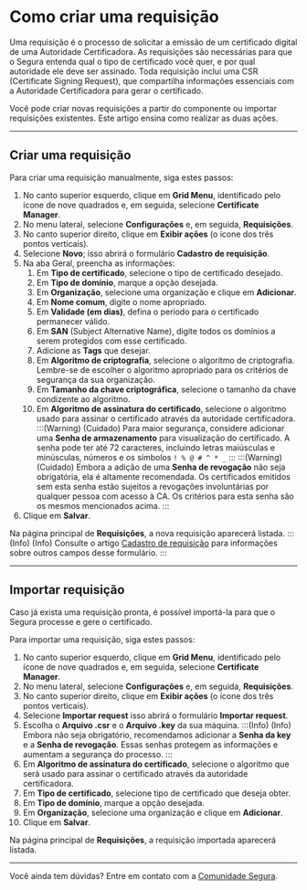 # Como criar uma requisição

Uma requisição é o processo de solicitar a emissão de um certificado digital de uma Autoridade Certificadora. As requisições são necessárias para que o Segura entenda qual o tipo de certificado você quer, e por qual autoridade ele deve ser assinado. Toda requisição inclui uma CSR (Certificate Signing Request), que compartilha informações essenciais com a Autoridade Certificadora para gerar o certificado. 

Você pode criar novas requisições a partir do componente ou importar requisições existentes. Este artigo ensina como realizar as duas ações. 
***
## Criar uma requisição

Para criar uma requisição manualmente, siga estes passos:

1. No canto superior esquerdo, clique em **Grid Menu**, identificado pelo ícone de nove quadrados e, em seguida, selecione **Certificate Manager**.
2. No menu lateral, selecione **Configurações** e, em seguida, **Requisições**.
3. No canto superior direito, clique em **Exibir ações** (o ícone dos três pontos verticais).
4. Selecione **Novo**; isso abrirá o formulário **Cadastro de requisição**.
5. Na aba Geral, preencha as informações:
    1. Em **Tipo de certificado**, selecione o tipo de certificado desejado.
    2. Em **Tipo de domínio**, marque a opção desejada.
    3. Em **Organização**, selecione uma organização e clique em **Adicionar**.
    4. Em **Nome comum**, digite o nome apropriado. 
    5. Em **Validade (em dias)**, defina o período para o certificado permanecer válido.
    6. Em **SAN** (Subject Alternative Name), digite todos os domínios a serem protegidos com esse certificado.
    7. Adicione as **Tags** que desejar.
    8. Em **Algoritmo de criptografia**, selecione o algoritmo de criptografia. Lembre-se de escolher o algoritmo apropriado para os critérios de segurança da sua organização.
    9. Em **Tamanho da chave criptográfica**, selecione o tamanho da chave condizente ao algoritmo.
    10. Em **Algoritmo de assinatura do certificado**, selecione o algoritmo usado para assinar o certificado através da autoridade certificadora.
:::(Warning) (Cuidado)
Para maior segurança, considere adicionar uma **Senha de armazenamento** para visualização do certificado. A senha pode ter até 72 caracteres, incluindo letras maiúsculas e minúsculas, números e os símbolos ```! % @ # ^ * _``` 
:::
:::(Warning) (Cuidado)
Embora a adição de uma **Senha de revogação** não seja obrigatória, ela é altamente recomendada. Os certificados emitidos sem esta senha estão sujeitos a revogações involuntárias por qualquer pessoa com acesso à CA. Os critérios para esta senha são os mesmos mencionados acima.
:::
6. Clique em **Salvar**.

Na página principal de **Requisições**, a nova requisição aparecerá listada.
:::(Info) (Info)
Consulte o artigo [Cadastro de requisição](/v4/docs/pt/certificate-manager-reference-requisition-form) para informações sobre outros campos desse formulário.
:::

***
## Importar requisição
Caso já exista uma requisição pronta, é possível importá-la para que o Segura processe e gere o certificado. 

Para importar uma requisição, siga estes passos:

1. No canto superior esquerdo, clique em **Grid Menu**, identificado pelo ícone de nove quadrados e, em seguida, selecione **Certificate Manager**.
2. No menu lateral, selecione **Configurações** e, em seguida, **Requisições**.
3. No canto superior direito, clique em **Exibir ações** (o ícone dos três pontos verticais).
4. Selecione **Importar request** isso abrirá o formulário **Importar request**.
5. Escolha o **Arquivo .csr** e o **Arquivo .key** da sua máquina.
:::(Info) (Info)
Embora não seja obrigatório, recomendamos adicionar a **Senha da key** e a **Senha de revogação**. Essas senhas protegem as informações e aumentam a segurança do processo.
:::
6. Em **Algoritmo de assinatura do certificado**, selecione o algoritmo que será usado para assinar o certificado através da autoridade certificadora.
7. Em **Tipo de certificado**, selecione tipo de certificado que deseja obter.
8. Em **Tipo de domínio**, marque a opção desejada.
9. Em **Organização**, selecione uma organização e clique em **Adicionar**.
10. Clique em **Salvar**.

Na página principal de **Requisições**, a requisição importada aparecerá listada.
***
Você ainda tem dúvidas? Entre em contato com a [Comunidade Segura](https://community.Segura.io/).

